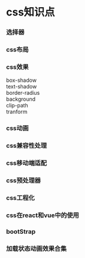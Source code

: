 # css知识点    
### 选择器    
### css布局    
### css效果    
box-shadow   
text-shadow  
border-radius   
background  
clip-path  
tranform   

### css动画   
### css兼容性处理    
### css移动端适配      
### css预处理器    
### css工程化     
### css在react和vue中的使用   
### bootStrap   
### 加载状态动画效果合集   

